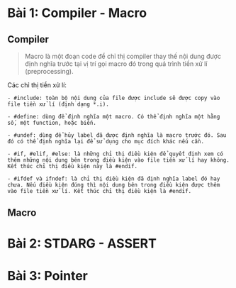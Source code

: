# Bài 1: Compiler - Macro
## Compiler
>Macro là một đoạn code để chỉ thị compiler thay thế nội dung được định nghĩa trước tại vị trí gọi macro đó trong quá trình tiền xử lí (preprocessing).

Các chỉ thị tiền xử lí:
    
    - #include: toàn bộ nội dung của file được include sẽ được copy vào file tiền xử lí (định dạng *.i).
    
    - #define: dùng để định nghĩa một macro. Có thể định nghĩa một hằng số, một function, hoặc biến.
    
    - #undef: dùng để hủy label đã được định nghĩa là macro trước đó. Sau đó có thể định nghĩa lại để sử dụng cho mục đích khác nếu cần.
    
    - #if, #elif, #else: là những chỉ thị điều kiện để quyết định xem có thêm những nội dung bên trong điều kiện vào file tiền xử lí hay không. Kết thúc chỉ thị điều kiện này là #endif.
    
    - #ifdef và ifndef: là chỉ thị điều kiện đã định nghĩa label đó hay chưa. Nếu điều kiện đúng thì nội dung bên trong điều kiện được thêm vào file tiền xử lí. Kết thúc chỉ thị điều kiện là #endif.
## Macro
# Bài 2: STDARG - ASSERT

# Bài 3: Pointer

